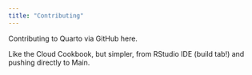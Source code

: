 ```yaml
---
title: "Contributing"
---
```


Contributing to Quarto via GitHub here. 

Like the Cloud Cookbook, but simpler, from RStudio IDE (build tab!) and pushing directly to Main. 